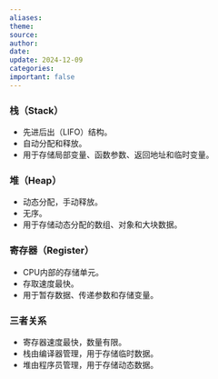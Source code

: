 ```yaml
---
aliases: 
theme: 
source: 
author: 
date: 
update: 2024-12-09
categories: 
important: false
---
```


### 栈（Stack）
- 先进后出（LIFO）结构。
- 自动分配和释放。
- 用于存储局部变量、函数参数、返回地址和临时变量。

### 堆（Heap）
- 动态分配，手动释放。
- 无序。
- 用于存储动态分配的数组、对象和大块数据。

### 寄存器（Register）
- CPU内部的存储单元。
- 存取速度最快。
- 用于暂存数据、传递参数和存储变量。

### 三者关系
- 寄存器速度最快，数量有限。
- 栈由编译器管理，用于存储临时数据。
- 堆由程序员管理，用于存储动态数据。

